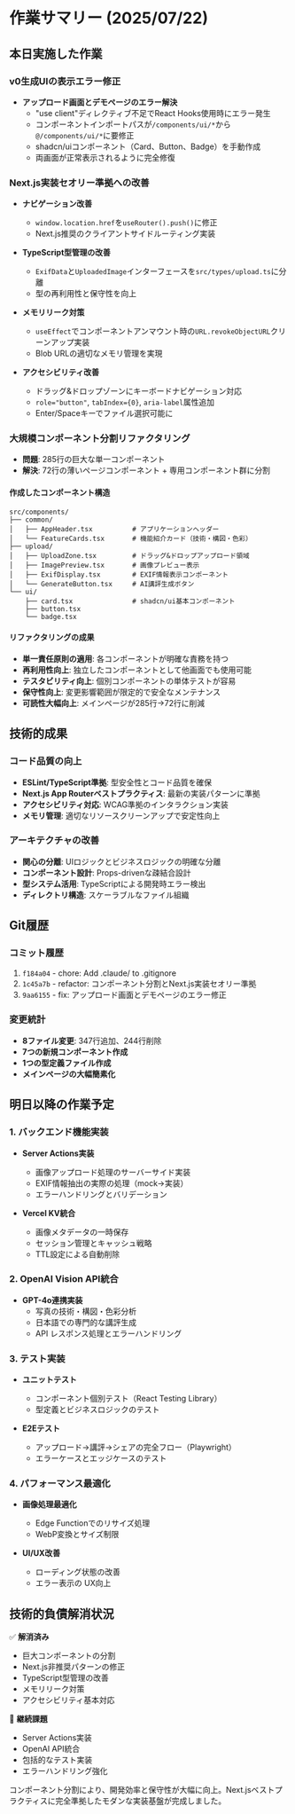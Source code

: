 # 作業サマリー (2025/07/22)

## 本日実施した作業

### v0生成UIの表示エラー修正

- **アップロード画面とデモページのエラー解決**
  - "use client"ディレクティブ不足でReact Hooks使用時にエラー発生
  - コンポーネントインポートパスが`/components/ui/*`から`@/components/ui/*`に要修正
  - shadcn/uiコンポーネント（Card、Button、Badge）を手動作成
  - 両画面が正常表示されるように完全修復

### Next.js実装セオリー準拠への改善

- **ナビゲーション改善**
  - `window.location.href`を`useRouter().push()`に修正
  - Next.js推奨のクライアントサイドルーティング実装

- **TypeScript型管理の改善**
  - `ExifData`と`UploadedImage`インターフェースを`src/types/upload.ts`に分離
  - 型の再利用性と保守性を向上

- **メモリリーク対策**
  - `useEffect`でコンポーネントアンマウント時の`URL.revokeObjectURL`クリーンアップ実装
  - Blob URLの適切なメモリ管理を実現

- **アクセシビリティ改善**
  - ドラッグ&ドロップゾーンにキーボードナビゲーション対応
  - `role="button"`, `tabIndex={0}`, `aria-label`属性追加
  - Enter/Spaceキーでファイル選択可能に

### 大規模コンポーネント分割リファクタリング

- **問題**: 285行の巨大な単一コンポーネント
- **解決**: 72行の薄いページコンポーネント + 専用コンポーネント群に分割

#### 作成したコンポーネント構造

```
src/components/
├── common/
│   ├── AppHeader.tsx          # アプリケーションヘッダー
│   └── FeatureCards.tsx       # 機能紹介カード（技術・構図・色彩）
├── upload/
│   ├── UploadZone.tsx         # ドラッグ&ドロップアップロード領域
│   ├── ImagePreview.tsx       # 画像プレビュー表示
│   ├── ExifDisplay.tsx        # EXIF情報表示コンポーネント
│   └── GenerateButton.tsx     # AI講評生成ボタン
└── ui/
    ├── card.tsx               # shadcn/ui基本コンポーネント
    ├── button.tsx
    └── badge.tsx
```

#### リファクタリングの成果

- **単一責任原則の適用**: 各コンポーネントが明確な責務を持つ
- **再利用性向上**: 独立したコンポーネントとして他画面でも使用可能
- **テスタビリティ向上**: 個別コンポーネントの単体テストが容易
- **保守性向上**: 変更影響範囲が限定的で安全なメンテナンス
- **可読性大幅向上**: メインページが285行→72行に削減

## 技術的成果

### コード品質の向上

- **ESLint/TypeScript準拠**: 型安全性とコード品質を確保
- **Next.js App Routerベストプラクティス**: 最新の実装パターンに準拠
- **アクセシビリティ対応**: WCAG準拠のインタラクション実装
- **メモリ管理**: 適切なリソースクリーンアップで安定性向上

### アーキテクチャの改善

- **関心の分離**: UIロジックとビジネスロジックの明確な分離
- **コンポーネント設計**: Props-drivenな疎結合設計
- **型システム活用**: TypeScriptによる開発時エラー検出
- **ディレクトリ構造**: スケーラブルなファイル組織

## Git履歴

### コミット履歴

1. `f184a04` - chore: Add .claude/ to .gitignore
2. `1c45a7b` - refactor: コンポーネント分割とNext.js実装セオリー準拠
3. `9aa6155` - fix: アップロード画面とデモページのエラー修正

### 変更統計

- **8ファイル変更**: 347行追加、244行削除
- **7つの新規コンポーネント作成**
- **1つの型定義ファイル作成**
- **メインページの大幅簡素化**

## 明日以降の作業予定

### 1. バックエンド機能実装

- **Server Actions実装**
  - 画像アップロード処理のサーバーサイド実装
  - EXIF情報抽出の実際の処理（mock→実装）
  - エラーハンドリングとバリデーション

- **Vercel KV統合**
  - 画像メタデータの一時保存
  - セッション管理とキャッシュ戦略
  - TTL設定による自動削除

### 2. OpenAI Vision API統合

- **GPT-4o連携実装**
  - 写真の技術・構図・色彩分析
  - 日本語での専門的な講評生成
  - API レスポンス処理とエラーハンドリング

### 3. テスト実装

- **ユニットテスト**
  - コンポーネント個別テスト（React Testing Library）
  - 型定義とビジネスロジックのテスト

- **E2Eテスト**
  - アップロード→講評→シェアの完全フロー（Playwright）
  - エラーケースとエッジケースのテスト

### 4. パフォーマンス最適化

- **画像処理最適化**
  - Edge Functionでのリサイズ処理
  - WebP変換とサイズ制限

- **UI/UX改善**
  - ローディング状態の改善
  - エラー表示の UX向上

## 技術的負債解消状況

✅ **解消済み**

- 巨大コンポーネントの分割
- Next.js非推奨パターンの修正
- TypeScript型管理の改善
- メモリリーク対策
- アクセシビリティ基本対応

🔄 **継続課題**

- Server Actions実装
- OpenAI API統合
- 包括的なテスト実装
- エラーハンドリング強化

コンポーネント分割により、開発効率と保守性が大幅に向上。Next.jsベストプラクティスに完全準拠したモダンな実装基盤が完成しました。
